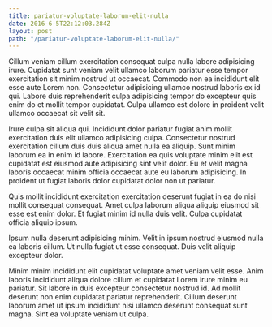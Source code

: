 ```yaml
---
title: pariatur-voluptate-laborum-elit-nulla
date: 2016-6-5T22:12:03.284Z
layout: post
path: "/pariatur-voluptate-laborum-elit-nulla/"
---
```


Cillum veniam cillum exercitation consequat culpa nulla labore adipisicing irure. Cupidatat sunt veniam velit ullamco laborum pariatur esse tempor exercitation sit minim nostrud ut occaecat. Commodo non ea incididunt elit esse aute Lorem non. Consectetur adipisicing ullamco nostrud laboris ex id qui. Labore duis reprehenderit culpa adipisicing tempor do excepteur quis enim do et mollit tempor cupidatat. Culpa ullamco est dolore in proident velit ullamco occaecat sit velit sit.

Irure culpa sit aliqua qui. Incididunt dolor pariatur fugiat anim mollit exercitation duis elit ullamco adipisicing culpa. Consectetur nostrud exercitation cillum duis duis aliqua amet nulla ea aliquip. Sunt minim laborum ea in enim id labore. Exercitation ea quis voluptate minim elit est cupidatat est eiusmod aute adipisicing sint velit dolor. Eu et velit magna laboris occaecat minim officia occaecat aute eu laborum adipisicing. In proident ut fugiat laboris dolor cupidatat dolor non ut pariatur.

Quis mollit incididunt exercitation exercitation deserunt fugiat in ea do nisi mollit consequat consequat. Amet culpa laborum aliqua aliquip eiusmod sit esse est enim dolor. Et fugiat minim id nulla duis velit. Culpa cupidatat officia aliquip ipsum.

Ipsum nulla deserunt adipisicing minim. Velit in ipsum nostrud eiusmod nulla ea laboris cillum. Ut nulla fugiat ut esse consequat. Duis velit aliquip excepteur dolor.

Minim minim incididunt elit cupidatat voluptate amet veniam velit esse. Anim laboris incididunt aliqua dolore cillum et cupidatat Lorem irure minim eu pariatur. Sit labore in duis excepteur consectetur nostrud id. Ad mollit deserunt non enim cupidatat pariatur reprehenderit. Cillum deserunt laborum amet ut ipsum incididunt nisi ullamco deserunt consequat sunt magna. Sint ea voluptate veniam ut culpa.